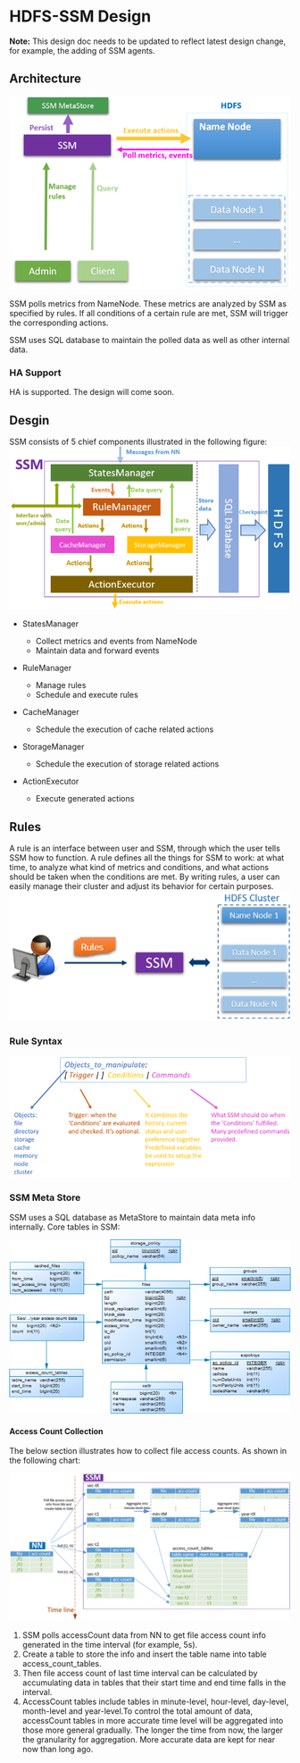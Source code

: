 # HDFS-SSM Design

**Note:** This design doc needs to be updated to reflect latest design change, for example, the adding of SSM agents.

Architecture
------------
![](https://github.com/Intel-bigdata/SSM/blob/trunk/docs/image/architecture.png)

SSM polls metrics from NameNode. These metrics are analyzed by SSM as specified by rules. If all conditions of a certain rule are met, SSM will trigger the corresponding actions.

SSM uses SQL database to maintain the polled data as well as other internal data.

### HA Support
HA is supported. The design will come soon.

Desgin
------------
SSM consists of 5 chief components illustrated in the following figure:
![](https://github.com/Intel-bigdata/SSM/blob/trunk/docs/image/design.png)

* StatesManager
	* Collect metrics and events from NameNode
	* Maintain data and forward events 
	
* RuleManager
	* Manage rules
	* Schedule and execute rules
	
* CacheManager
	* Schedule the execution of cache related actions
	
* StorageManager
	* Schedule the execution of storage related actions
	
* ActionExecutor
	* Execute generated actions

## Rules
A rule is an interface between user and SSM, through which the user tells SSM how to function. A rule defines all the things for SSM to work: at what time, to analyze what kind of metrics and conditions, and what actions should be taken when the conditions are met. By writing rules, a user can easily manage their cluster and adjust its behavior for certain purposes.
![](https://github.com/Intel-bigdata/SSM/blob/trunk/docs/image/usage.png)

### Rule Syntax

![](https://github.com/Intel-bigdata/SSM/blob/trunk/docs/image/rule-syntax.png)

### SSM Meta Store
SSM uses a SQL database as MetaStore to maintain data meta info internally. Core tables in SSM:

![](https://github.com/Intel-bigdata/SSM/blob/trunk/docs/image/core-tables.png)

#### Access Count Collection
The below section illustrates how to collect file access counts. As shown in the following chart:

![](https://github.com/Intel-bigdata/SSM/blob/trunk/docs/image/access-count-tables.png)

1. SSM polls accessCount data from NN to get file access count info generated in the time interval (for example, 5s).
2. Create a table to store the info and insert the table name into table access_count_tables.
3. Then file access count of last time interval can be calculated by accumulating data in tables that their start time and end time falls in the interval.
4. AccessCount tables include tables in minute-level, hour-level, day-level, month-level and year-level.To control the total amount of data, accessCount tables in more accurate time level will be aggregated into those more general gradually. The longer the time from now, the larger the granularity for aggregation. More accurate data are kept for near now than long ago.
